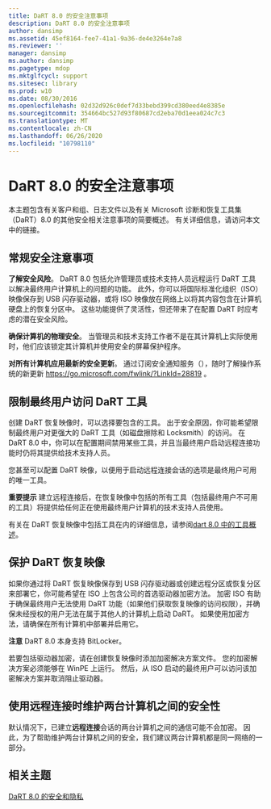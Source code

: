 ```yaml
---
title: DaRT 8.0 的安全注意事项
description: DaRT 8.0 的安全注意事项
author: dansimp
ms.assetid: 45ef8164-fee7-41a1-9a36-de4e3264e7a8
ms.reviewer: ''
manager: dansimp
ms.author: dansimp
ms.pagetype: mdop
ms.mktglfcycl: support
ms.sitesec: library
ms.prod: w10
ms.date: 08/30/2016
ms.openlocfilehash: 02d32d926c0def7d33bebd399cd380eed4e8385e
ms.sourcegitcommit: 354664bc527d93f80687cd2eba70d1eea024c7c3
ms.translationtype: MT
ms.contentlocale: zh-CN
ms.lasthandoff: 06/26/2020
ms.locfileid: "10798110"
---
```

# DaRT 8.0 的安全注意事项


本主题包含有关客户和组、日志文件以及有关 Microsoft 诊断和恢复工具集（DaRT）8.0 的其他安全相关注意事项的简要概述。 有关详细信息，请访问本文中的链接。

## 常规安全注意事项


**了解安全风险**。 DaRT 8.0 包括允许管理员或技术支持人员远程运行 DaRT 工具以解决最终用户计算机上的问题的功能。 此外，你可以将国际标准化组织（ISO）映像保存到 USB 闪存驱动器，或将 ISO 映像放在网络上以将其内容包含在计算机硬盘上的恢复分区中。 这些功能提供了灵活性，但还带来了在配置 DaRT 时应考虑的潜在安全风险。

**确保计算机的物理安全**。 当管理员和技术支持工作者不是在其计算机上实际使用时，他们应该锁定其计算机并使用安全的屏幕保护程序。

**对所有计算机应用最新的安全更新**。 通过订阅安全通知服务（），随时了解操作系统的新更新 <https://go.microsoft.com/fwlink/?LinkId=28819> 。

## 限制最终用户访问 DaRT 工具


创建 DaRT 恢复映像时，可以选择要包含的工具。 出于安全原因，你可能希望限制最终用户对更强大的 DaRT 工具（如磁盘擦除和 Locksmith）的访问。 在 DaRT 8.0 中，你可以在配置期间禁用某些工具，并且当最终用户启动远程连接功能时仍将其提供给技术支持人员。

您甚至可以配置 DaRT 映像，以便用于启动远程连接会话的选项是最终用户可用的唯一工具。

**重要提示** 建立远程连接后，在恢复映像中包括的所有工具（包括最终用户不可用的工具）将提供给任何正在使用最终用户计算机的技术支持人员使用。

 

有关在 DaRT 恢复映像中包括工具在内的详细信息，请参阅[dart 8.0 中的工具概述](overview-of-the-tools-in-dart-80-dart-8.md)。

## 保护 DaRT 恢复映像


如果你通过将 DaRT 恢复映像保存到 USB 闪存驱动器或创建远程分区或恢复分区来部署它，你可能希望在 ISO 上包含公司的首选驱动器加密方法。 加密 ISO 有助于确保最终用户无法使用 DaRT 功能（如果他们获取恢复映像的访问权限），并确保未经授权的用户无法在属于其他人的计算机上启动 DaRT。 如果使用加密方法，请确保在所有计算机中部署并启用它。

**注意** DaRT 8.0 本身支持 BitLocker。

 

若要包括驱动器加密，请在创建恢复映像时添加加密解决方案文件。 您的加密解决方案必须能够在 WinPE 上运行。 然后，从 ISO 启动的最终用户可以访问该加密解决方案并取消阻止驱动器。

## 使用远程连接时维护两台计算机之间的安全性


默认情况下，已建立**远程连接**会话的两台计算机之间的通信可能不会加密。 因此，为了帮助维护两台计算机之间的安全，我们建议两台计算机都是同一网络的一部分。

## 相关主题


[DaRT 8.0 的安全和隐私](security-and-privacy-for-dart-80-dart-8.md)

 

 






